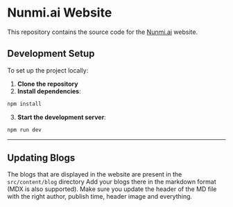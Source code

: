 # Nunmi.ai Website

This repository contains the source code for the [Nunmi.ai](https://nunmi.in/) website.

## Development Setup

To set up the project locally:

1. **Clone the repository**
2. **Install dependencies**:
```bash
npm install
```
3. **Start the development server**:
```bash
npm run dev
```


---
## Updating Blogs
The blogs that are displayed in the website are present in the `src/content/blog` directory
Add your blogs there in the markdown format (MDX is also supported). Make sure you update the header of the MD file with the right author, publish time, header image and everything.
